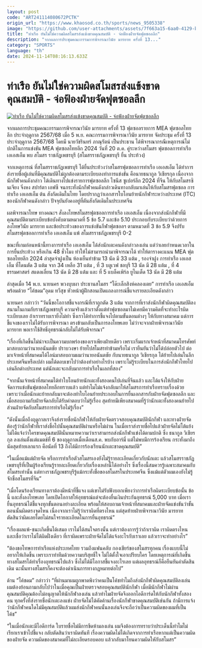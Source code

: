 ```yaml
---
layout: post
code: "ART241114080672PCTK"
origin_url: "https://www.khaosod.co.th/sports/news_9505338"
image: "https://github.com/user-attachments/assets/7f663a15-6aa0-4129-b537-79b956c9a293"
title: "ท่าเรือ ยันไม่ใช่ความผิดสโมสรส่งแข้งขาดคุณสมบัติ - จ่อฟ้องฝ่ายจัดฟุตซอลลีก"
description: "จากผลการประชุมคณะกรรมการพิจารณาวินัย มารยาท ครั้งที่ 13..."
category: "SPORTS"
language: "th"
date: 2024-11-14T08:16:13.633Z
---
```


# ท่าเรือ ยันไม่ใช่ความผิดสโมสรส่งแข้งขาดคุณสมบัติ - จ่อฟ้องฝ่ายจัดฟุตซอลลีก

[![ท่าเรือ ยันไม่ใช่ความผิดสโมสรส่งแข้งขาดคุณสมบัติ - จ่อฟ้องฝ่ายจัดฟุตซอลลีก](https://www.khaosod.co.th/wpapp/uploads/2024/11/Port-ASM.jpg "ท่าเรือ ยันไม่ใช่ความผิดสโมสรส่งแข้งขาดคุณสมบัติ - จ่อฟ้องฝ่ายจัดฟุตซอลลีก")](https://www.khaosod.co.th/wpapp/uploads/2024/11/Port-ASM.jpg)

จากผลการประชุมคณะกรรมการพิจารณาวินัย มารยาท ครั้งที่ 13 ฟุตซอลรายการ MEA ฟุตซอลไทยลีก ประจำฤดูกาล 2567/68 เมื่อ 5 พ.ย. คณะกรรมการพิจารณาวินัย มารยาท จัดประชุม ครั้งที่ 13 ประจำฤดูกาล 2567/68 โดยมี นายวัชรินทร์ ภาณุรัตน์ เป็นประธาน ได้พิจารณากรณีเหตุการณ์ไม่ปกติในการแข่งขัน MEA ฟุตซอลไทยลีก 2024 วันที่ 20 ต.ค. คู่ระหว่างสโมสร ฟุตซอลการท่าเรือ เอเอสเอ็ม พบ สโมสร ราชภัฎเพชรบุรี (สโมสรราชภัฎเพชรบุรี ยื่น ประท้วง)

จากเหตุการณ์ ที่สโมสรราชภัฎเพชรบุรี ได้ยื่นประท้วงว่าสโมสรฟุตซอลการท่าเรือ เอเอสเอ็ม ได้ทำการส่งรายชื่อผู้เล่นที่มีคุณสมบัติไม่ถูกต้องตามระเบียบลงทำการแข่งขัน คือนายธนากูล วิเชียรกุล เนื่องจากนักกีฬาคนดังกล่าว ได้เดินทางไปแข่งรายการฟุตซอลลีก ไซนีส ซูเปอร์ลีก 2024 ที่จีน ให้กับสโมสรซินเจียง จิ่งหง สปาร์ตา เอฟซี จนกระทั่งนักกีฬาคนดังกล่าวเดินทางกลับมาเล่นให้กับสโมสรฟุตซอล การท่าเรือ เอเอสเอ็ม ต้น สังกัดเดิมในไทย โดยปรากฏว่าเอกสารใบโอนย้ายนักกีฬาระหว่างประเทศ (ITC) ของนักกีฬาคนดังกล่าว ปัจจุบันยังคงอยู่ที่ตันสังกัดเดิมในประเทศจีน

ผลพิจารณาโทษ ทางคณะฯ สั่งลงโทษสโมสรฟุตซอลการท่าเรือ เอเอสเอ็ม เนื่องจากส่งนักกีฬาที่มีคุณสมบัติตามระเบียบข้อบังคับตามหมวดที่ 5 ข้อ 5.7 และข้อ 5.10 ประกอบกับระเบียบว่าด้วยการลงโทษวินัย มารยาท และข้อประท้วงของการแข่งขันกีฬาฟุตซอลฯ ตามหมวดที่ 3 ข้อ 5.9 จึงปรับสโมสรฟุตซอลการท่าเรือ เอเอสเอ็ม แพ้ สโมสรราชภัฎเพชรบุรี 0-2

ขณะที่เกมก่อนหน้านี้ทางการท่าเรือ เอเอสเอ็ม ได้ส่งนักเตะคนดังกล่าวลงเล่น แต่ว่าเลยกำหนดเวลาในการยื่นประท้วง หรือเกิน 48 ชั่วโมง ทำให้ไม่สามารถนำมาพิจารณาได้ ทำให้ตารางคะแนน MEA ฟุตซอลไทยลีก 2024 ล่าสุดจ่าฝูงเป็น ห้องเย็นท่าข้าม 13 นัด มี 33 แต้ม , รองจ่าฝูง การท่าเรือ เอเอสเอ็ม ที่โดนตัด 3 แต้ม จาก 34 เหลือ 31 แต้ม , ที่ 3 บลูเวฟ ชลบุรี 13 นัด มี 28 แต้ม , ที่ 4 ธรรมศาสตร์ สแตลเลี่ยน 13 นัด มี 28 แต้ม และ ที่ 5 แบล็คเพิร์ล ยูไนเต็ด 13 นัด มี 28 แต้ม

ล่าสุดเมื่อ 14 พ.ย. นายนคร พวงบุบผา ประธานสโมสร “โต๊ะเล็กสิงห์คลองเตย“ การท่าเรือ เอเอสเอ็ม พร้อมด้วย “โค้ชดม”อุดม ทวีสุข หัวหน้าผู้ฝึกสอนเปิดแถลงการณ์ชี้แจงรายละเอียดดังกล่าว

นายนคร กล่าวว่า “วันนี้ขอโอกาสชี้แจงกรณีที่เราถูกตัด 3 แต้ม จากการที่เราส่งนักกีฬาผิดคุณสมบัติลงสนามในเกมกับราชภัฏเพชรบุรี ความจริงแล้วเราตั้งแต่ทำฟุตซอลมาไม่เคยมีความคิดที่จะทำอะไรผิดระเบียบเลย ถ้าเราทราบเรายิ่งไม่ทำ ซึ่งเราได้ทำการชี้แจงไปตามขั้นตอนต่างๆ ให้กับทางสมาคม แต่การชี้แจงของเราไม่ได้รับการพิจารณา ตรงข้ามกลับเป็นการลงโทษเลย ไม่ว่าจะจากฝ่ายพิจารณาวินัย มารยาท พอเราใช้สิทธิ์อุทธรณ์กลับไม่ได้รับพิจารณา”

“เรื่องที่เกิดขึ้นไม่น่าจะเป็นความบกพร่องของเราเพียงฝ่ายเดียว เพราะเริ่มแรกเจ้าหน้าที่สมาคมโทรศัพท์มาสอบถามว่านายอนันตชัย ปราบวงษา ย้ายไปสโมสรท่าข้ามหรือไม่ เรายืนยันว่าไม่ได้ปล่อยตัวไป ต่อมาเจ้าหน้าที่สมาคมได้ไลน์มาสอบถามผมว่านายอนันตชัย กับนายธนากูล วิเชียรกุล ได้ย้ายไปเล่นในลีกประเทศจีนหรือเปล่า ผมได้ตอบเขาไปว่าต้องทำอย่างไรบ้าง เพราะไม่รู้ระเบียบในการส่งนักกีฬาไทยไปเล่นลีกต่างประเทศ แต่นักเตะจะกลับมาการท่าเรือในเลกที่สอง”

“จากนั้นเจ้าหน้าที่สมาคมได้ทำใบโอนย้ายนักเตะทั้งสองคนไปเล่นที่จีนแล้ว และได้แจ้งให้กับฝ่ายจัดการแข่งขันฟุตซอลไทยลีกทราบแล้ว แต่ทำไมไม่แจ้งกลับมาให้สโมสรการท่าเรือทราบเรื่องด้วย เพราะว่าเมื่อนักเตะย้ายกลับมาจะต้องทำใบโอนย้ายประกอบในการยื่นเอกสารกับฝ่ายจัดฟุตซอลลีก และเมื่อสอบถามกับฝ่ายจัดกลับได้รับคำตอบว่าไม่รู้เรื่อง สุดท้ายมีเพียงสมาคมที่รู้ว่านักเตะทั้งสองคนย้ายไป ส่วนฝ่ายจัดกับสโมสรการท่าเรือไม่รู้เรื่อง”

“ดังนั้นเมื่อถึงฤดูกาลเราจึงส่งรายชื่อนักกีฬาให้กับฝ่ายจัดตรวจสอบคุณสมบัตินักกีฬา และทางฝ่ายจัดต้องรู้ว่านักกีฬาที่เราส่งชื่อไปนั้นคุณสมบัติผ่านหรือไม่ผ่าน ในเมื่อเราส่งรายชื่อไปแล้วฝ่ายจัดไม่โต้แย้งไม่ได้แจ้งว่าใครขาดคุณสมบัตินั่นหมายความว่าเราสามารถส่งนักกีฬาแข่งได้ตามปกติ ซึ่ง ธนากูล วิเชียรกุล ลงเล่นตั้งแต่แมตช์ที่ 6 ของฤดูกาลเมื่อเดือนส.ค. พบกับอาร์มี่ แต่ไม่พบมีการร้องเรียน กระทั่งมาถึงนัดสุดท้ายเลกแรก คือนัดที่ 13 ถึงได้มีการร้องเรียนนักเตะขาดคุณสมบัติ”

“ในเมื่อแม้แต่ฝ่ายจัด หรือการท่าเรือตัวสโมสรเองยังไม่รู้รายละเอียดเกี่ยวกับนักเตะ แล้วสโมสรราชภัฏเพชรบุรีที่เป็นผู้ร้องเรียนรู้รายละเอียดเกี่ยวกับเรื่องเหล่านี้ได้อย่างไร ซึ่งเรื่องนี้สมควรรู้เฉพาะสมาคมกับสโมสรเท่านั้น แต่ทางราชภัฏเพชรบุรีรู้แม้กระทั่งชื่อของสโมสรในประเทศจีน ซึ่งแม้แต่ตัวผมเองยังไม่รู้จักชื่อสโมสรที่จีน”

“เมื่อโดนร้องเรียนทางเราต้องมีหน้าที่ชี้แจง แต่เขาไม่รับฟังบอกเพียงว่าการท่าเรือผิดระเบียบข้อนั้น ข้อนี้ และสั่งลงโทษเลย โดยเปิดโอกาสให้อุทธรณ์แต่จะต้องยื่นเงินประกันอุทธรณ์ 5,000 บาท เมื่อเรายื่นอุทธรณ์ได้ชี้แจงทุกขั้นตอนอย่างละเอียด พร้อมให้สอบถามเจ้าหน้าที่สมาคมและฝ่ายจัดแข่งขันว่าขั้นตอนนั้นผิดตรงจุดไหน เนื่องจากเราไม่รู้ว่าเราผิดที่ตรงไหน แต่สุดท้ายฝ่ายพิจารณาวินัย มารยาท ตัดสินว่าผิดเลยโดยไม่สนใจรายละเอียดในการยื่นอุทธรณ์”

“เรื่องผลแพ้-ชนะเกิดขึ้นได้เสมอ เราไม่ได้สนใจตรงนั้น แต่เราต้องการรู้ว่าถ้าเราผิด เราผิดตรงไหน และเชื่อว่าเราไม่ได้ผิดฝั่งเดียว ที่เราผิดเพราะฝ่ายจัดไม่ได้แจ้งอะไรกับเราเลย แล้วเราจะทำอย่างไร”

“ต้องขอโทษการท่าเรือแห่งประเทศไทย รวมถึงแฟนคลับ กองเชียร์ของสโมสรทุกคน เรื่องแบบนี้ไม่อยากให้เกิดขึ้น เพราะเราทำทีมด้วยความบริสุทธิ์ใจ ไม่ได้ตั้งใจเอาเปรียบใคร โดยเหตุการณ์ที่เกิดขึ้นทางสโมสรได้ทำเรื่องอุทธรณ์ไปแล้ว ซึ่งไม่ได้มีโอกาสชี้แจงอะไรเลย แต่ผลอุทธรณ์ก็คือยืนยันคำตัดสินเดิม ฉะนั้นทางสโมสรก็คงจะต้องดำเนินการทางกฎหมายต่อไป”

ด้าน “โค้ชดม” กล่าวว่า “ที่ผ่านมาผมถูกพาดพิงว่าคนเป็นโค้ชทำไมถึงส่งนักกีฬาผิดคุณสมบัติลงเล่น ผมต้องย้อนถามกลับไปว่าในเมื่อคุณเป็นฝ่ายตรวจสอบคุณสมบัตินักกีฬา เมื่อมีนักกีฬาไม่ผ่านคุณสมบัติคุณต้องไม่อนุญาตให้นักกีฬาลงเล่น แล้วทำไมฝ่ายจัดจึงออกไอดีการ์ดให้กับนักกีฬาทั้งสองคน ทุกครั้งที่ส่งรายชื่อนักเตะลงแข่ง ฝ่ายจัดไม่ได้คัดค้านเรื่องนักกีฬาขาดคุณสมบัติเช่นกัน ถ้ามีการแจ้งว่านักกีฬาคนใดไม่มีคุณสมบัติแล้วผมส่งนักกีฬาคนนั้นลงเล่นจึงจะถือว่าเป็นความผิดของผมที่เป็นโค้ช”

“ในเมื่อนักเตะมีไอดีการ์ด ใบรายชื่อไม่มีการขีดห้ามลงเล่น ผมจึงต้องการทราบว่าประเด็นนี้ทำไมไม่เรียกเราเข้าไปชี้แจง กลับตัดสินว่าเราผิดทันที เรื่องความผิดไม่ได้เกิดจากการท่าเรือหากแต่เป็นความผิดของฝ่ายจัด ความผิดของสมาคมที่ไม่ละเอียดรอบคอบ แล้วกลับมาโยนความผิดใหักับสโมสร”